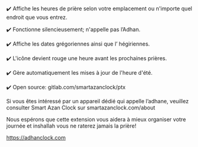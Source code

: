 ﻿✔️ Affiche les heures de prière selon votre emplacement ou n'importe quel endroit que vous entrez.

✔️ Fonctionne silencieusement; n'appelle pas l’Adhan.

✔️ Affiche les dates grégoriennes ainsi que l’ hégiriennes.

✔️ L'icône devient rouge une heure avant les prochaines prières.

✔️ Gère automatiquement les mises à jour de l'heure d'été.

✔️ Open source: gitlab.com/smartazanclock/ptx

Si vous êtes intéressé par un appareil dédié qui appelle l’adhane, veuillez consulter Smart Azan Clock sur smartazanclock.com/about

Nous espérons que cette extension vous aidera à mieux organiser votre journée et inshallah vous ne raterez jamais la prière!

https://adhanclock.com